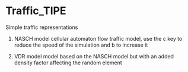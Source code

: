 # Traffic_TIPE
Simple traffic representations

1) NASCH model
cellular automaton flow traffic model, use the c key to reduce the speed of the simulation and b to increase it

2) VDR model
model based on the NASCH model but with an added density factor affecting the random element
